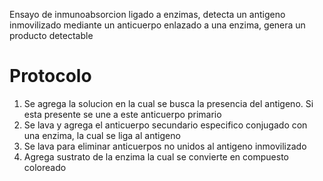 Ensayo de inmunoabsorcion ligado a enzimas, detecta un antigeno inmovilizado mediante un anticuerpo enlazado a una enzima, genera un producto detectable

# Protocolo
1. Se agrega la solucion en la cual se busca la presencia del antigeno. Si esta presente se une a este anticuerpo primario
2. Se lava y agrega el anticuerpo secundario especifico conjugado con una enzima, la cual se liga al antigeno
3. Se lava para eliminar anticuerpos no unidos al antigeno inmovilizado
4. Agrega sustrato de la enzima la cual se convierte en compuesto coloreado